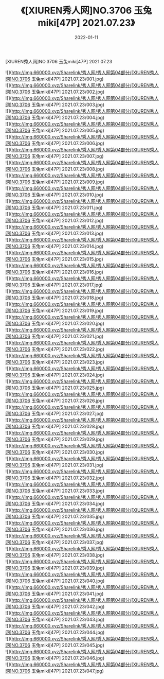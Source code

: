 ﻿---
layout: post
title:  《[XIUREN秀人网]NO.3706 玉兔miki[47P] 2021.07.23》
date:   2022-01-11
img: http://img.660000.xyz/Sharelink/秀人网/秀人网第04部分/[XIUREN秀人网]NO.3706 玉兔miki[47P] 2021.07.23/000.jpg
categories: [美女, 清纯, 唯美]
---

[XIUREN秀人网]NO.3706 玉兔miki[47P] 2021.07.23

 ![](http://img.660000.xyz/Sharelink/秀人网/秀人网第04部分/[XIUREN秀人网]NO.3706 玉兔miki[47P] 2021.07.23/001.jpg) <br>![](http://img.660000.xyz/Sharelink/秀人网/秀人网第04部分/[XIUREN秀人网]NO.3706 玉兔miki[47P] 2021.07.23/002.jpg) <br>![](http://img.660000.xyz/Sharelink/秀人网/秀人网第04部分/[XIUREN秀人网]NO.3706 玉兔miki[47P] 2021.07.23/003.jpg) <br>![](http://img.660000.xyz/Sharelink/秀人网/秀人网第04部分/[XIUREN秀人网]NO.3706 玉兔miki[47P] 2021.07.23/004.jpg) <br>![](http://img.660000.xyz/Sharelink/秀人网/秀人网第04部分/[XIUREN秀人网]NO.3706 玉兔miki[47P] 2021.07.23/005.jpg) <br>![](http://img.660000.xyz/Sharelink/秀人网/秀人网第04部分/[XIUREN秀人网]NO.3706 玉兔miki[47P] 2021.07.23/006.jpg) <br>![](http://img.660000.xyz/Sharelink/秀人网/秀人网第04部分/[XIUREN秀人网]NO.3706 玉兔miki[47P] 2021.07.23/007.jpg) <br>![](http://img.660000.xyz/Sharelink/秀人网/秀人网第04部分/[XIUREN秀人网]NO.3706 玉兔miki[47P] 2021.07.23/008.jpg) <br>![](http://img.660000.xyz/Sharelink/秀人网/秀人网第04部分/[XIUREN秀人网]NO.3706 玉兔miki[47P] 2021.07.23/009.jpg) <br>![](http://img.660000.xyz/Sharelink/秀人网/秀人网第04部分/[XIUREN秀人网]NO.3706 玉兔miki[47P] 2021.07.23/010.jpg) <br>![](http://img.660000.xyz/Sharelink/秀人网/秀人网第04部分/[XIUREN秀人网]NO.3706 玉兔miki[47P] 2021.07.23/011.jpg) <br>![](http://img.660000.xyz/Sharelink/秀人网/秀人网第04部分/[XIUREN秀人网]NO.3706 玉兔miki[47P] 2021.07.23/012.jpg) <br>![](http://img.660000.xyz/Sharelink/秀人网/秀人网第04部分/[XIUREN秀人网]NO.3706 玉兔miki[47P] 2021.07.23/013.jpg) <br>![](http://img.660000.xyz/Sharelink/秀人网/秀人网第04部分/[XIUREN秀人网]NO.3706 玉兔miki[47P] 2021.07.23/014.jpg) <br>![](http://img.660000.xyz/Sharelink/秀人网/秀人网第04部分/[XIUREN秀人网]NO.3706 玉兔miki[47P] 2021.07.23/015.jpg) <br>![](http://img.660000.xyz/Sharelink/秀人网/秀人网第04部分/[XIUREN秀人网]NO.3706 玉兔miki[47P] 2021.07.23/016.jpg) <br>![](http://img.660000.xyz/Sharelink/秀人网/秀人网第04部分/[XIUREN秀人网]NO.3706 玉兔miki[47P] 2021.07.23/017.jpg) <br>![](http://img.660000.xyz/Sharelink/秀人网/秀人网第04部分/[XIUREN秀人网]NO.3706 玉兔miki[47P] 2021.07.23/018.jpg) <br>![](http://img.660000.xyz/Sharelink/秀人网/秀人网第04部分/[XIUREN秀人网]NO.3706 玉兔miki[47P] 2021.07.23/019.jpg) <br>![](http://img.660000.xyz/Sharelink/秀人网/秀人网第04部分/[XIUREN秀人网]NO.3706 玉兔miki[47P] 2021.07.23/020.jpg) <br>![](http://img.660000.xyz/Sharelink/秀人网/秀人网第04部分/[XIUREN秀人网]NO.3706 玉兔miki[47P] 2021.07.23/021.jpg) <br>![](http://img.660000.xyz/Sharelink/秀人网/秀人网第04部分/[XIUREN秀人网]NO.3706 玉兔miki[47P] 2021.07.23/022.jpg) <br>![](http://img.660000.xyz/Sharelink/秀人网/秀人网第04部分/[XIUREN秀人网]NO.3706 玉兔miki[47P] 2021.07.23/023.jpg) <br>![](http://img.660000.xyz/Sharelink/秀人网/秀人网第04部分/[XIUREN秀人网]NO.3706 玉兔miki[47P] 2021.07.23/024.jpg) <br>![](http://img.660000.xyz/Sharelink/秀人网/秀人网第04部分/[XIUREN秀人网]NO.3706 玉兔miki[47P] 2021.07.23/025.jpg) <br>![](http://img.660000.xyz/Sharelink/秀人网/秀人网第04部分/[XIUREN秀人网]NO.3706 玉兔miki[47P] 2021.07.23/026.jpg) <br>![](http://img.660000.xyz/Sharelink/秀人网/秀人网第04部分/[XIUREN秀人网]NO.3706 玉兔miki[47P] 2021.07.23/027.jpg) <br>![](http://img.660000.xyz/Sharelink/秀人网/秀人网第04部分/[XIUREN秀人网]NO.3706 玉兔miki[47P] 2021.07.23/028.jpg) <br>![](http://img.660000.xyz/Sharelink/秀人网/秀人网第04部分/[XIUREN秀人网]NO.3706 玉兔miki[47P] 2021.07.23/029.jpg) <br>![](http://img.660000.xyz/Sharelink/秀人网/秀人网第04部分/[XIUREN秀人网]NO.3706 玉兔miki[47P] 2021.07.23/030.jpg) <br>![](http://img.660000.xyz/Sharelink/秀人网/秀人网第04部分/[XIUREN秀人网]NO.3706 玉兔miki[47P] 2021.07.23/031.jpg) <br>![](http://img.660000.xyz/Sharelink/秀人网/秀人网第04部分/[XIUREN秀人网]NO.3706 玉兔miki[47P] 2021.07.23/032.jpg) <br>![](http://img.660000.xyz/Sharelink/秀人网/秀人网第04部分/[XIUREN秀人网]NO.3706 玉兔miki[47P] 2021.07.23/033.jpg) <br>![](http://img.660000.xyz/Sharelink/秀人网/秀人网第04部分/[XIUREN秀人网]NO.3706 玉兔miki[47P] 2021.07.23/034.jpg) <br>![](http://img.660000.xyz/Sharelink/秀人网/秀人网第04部分/[XIUREN秀人网]NO.3706 玉兔miki[47P] 2021.07.23/035.jpg) <br>![](http://img.660000.xyz/Sharelink/秀人网/秀人网第04部分/[XIUREN秀人网]NO.3706 玉兔miki[47P] 2021.07.23/036.jpg) <br>![](http://img.660000.xyz/Sharelink/秀人网/秀人网第04部分/[XIUREN秀人网]NO.3706 玉兔miki[47P] 2021.07.23/037.jpg) <br>![](http://img.660000.xyz/Sharelink/秀人网/秀人网第04部分/[XIUREN秀人网]NO.3706 玉兔miki[47P] 2021.07.23/038.jpg) <br>![](http://img.660000.xyz/Sharelink/秀人网/秀人网第04部分/[XIUREN秀人网]NO.3706 玉兔miki[47P] 2021.07.23/039.jpg) <br>![](http://img.660000.xyz/Sharelink/秀人网/秀人网第04部分/[XIUREN秀人网]NO.3706 玉兔miki[47P] 2021.07.23/040.jpg) <br>![](http://img.660000.xyz/Sharelink/秀人网/秀人网第04部分/[XIUREN秀人网]NO.3706 玉兔miki[47P] 2021.07.23/041.jpg) <br>![](http://img.660000.xyz/Sharelink/秀人网/秀人网第04部分/[XIUREN秀人网]NO.3706 玉兔miki[47P] 2021.07.23/042.jpg) <br>![](http://img.660000.xyz/Sharelink/秀人网/秀人网第04部分/[XIUREN秀人网]NO.3706 玉兔miki[47P] 2021.07.23/043.jpg) <br>![](http://img.660000.xyz/Sharelink/秀人网/秀人网第04部分/[XIUREN秀人网]NO.3706 玉兔miki[47P] 2021.07.23/044.jpg) <br>![](http://img.660000.xyz/Sharelink/秀人网/秀人网第04部分/[XIUREN秀人网]NO.3706 玉兔miki[47P] 2021.07.23/045.jpg) <br>![](http://img.660000.xyz/Sharelink/秀人网/秀人网第04部分/[XIUREN秀人网]NO.3706 玉兔miki[47P] 2021.07.23/046.jpg) <br>![](http://img.660000.xyz/Sharelink/秀人网/秀人网第04部分/[XIUREN秀人网]NO.3706 玉兔miki[47P] 2021.07.23/047.jpg) <br>